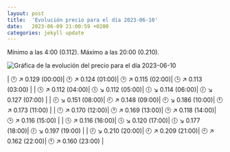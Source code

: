 ```yaml
---
layout: post
title:  'Evolución precio para el día 2023-06-10'
date:   2023-06-09 21:00:59 +0200
categories: jekyll update
---
```

Mínimo a las 4:00 (0.112). Máximo a las 20:00 (0.210). 

![Gráfica de la evolución del precio para el día 2023-06-10](https://pbs.twimg.com/media/FyM_WklX0BIcu7A?format=png&name=small)


| 🕛 ↗ 0.129 (00:00)| 🕐 ↗ 0.124 (01:00)| 🕑 ↗ 0.115 (02:00)| 🕒 ↗ 0.113 (03:00) | 
| 🕓 ↗ 0.112 (04:00)| 🕔 ↘ 0.112 (05:00)| 🕕 ↘ 0.114 (06:00)| 🕖 ↘ 0.127 (07:00) | 
| 🕗 ↘ 0.151 (08:00)| 🕘 ↗ 0.148 (09:00)| 🕙 ↘ 0.186 (10:00)| 🕚 ↗ 0.173 (11:00) | 
| 🕛 ↗ 0.170 (12:00)| 🕐 ↗ 0.169 (13:00)| 🕑 ↗ 0.118 (14:00)| 🕒 ↗ 0.116 (15:00) | 
| 🕓 ↗ 0.116 (16:00)| 🕔 ↘ 0.120 (17:00)| 🕕 ↘ 0.177 (18:00)| 🕖 ↘ 0.197 (19:00) | 
| 🕗 ↘ 0.210 (20:00)| 🕘 ↗ 0.209 (21:00)| 🕙 ↗ 0.162 (22:00)| 🕚 ↗ 0.160 (23:00) | 
 

